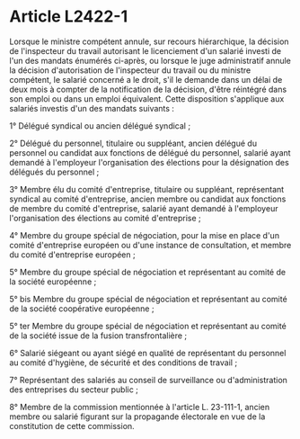 # Article L2422-1

Lorsque le ministre compétent annule, sur recours hiérarchique, la décision de l'inspecteur du travail autorisant le licenciement d'un salarié investi de l'un des mandats énumérés ci-après, ou lorsque le juge administratif annule la décision d'autorisation de l'inspecteur du travail ou du ministre compétent, le salarié concerné a le droit, s'il le demande dans un délai de deux mois à compter de la notification de la décision, d'être réintégré dans son emploi ou dans un emploi équivalent. Cette disposition s'applique aux salariés investis d'un des mandats suivants :

1° Délégué syndical ou ancien délégué syndical ;

2° Délégué du personnel, titulaire ou suppléant, ancien délégué du personnel ou candidat aux fonctions de délégué du personnel, salarié ayant demandé à l'employeur l'organisation des élections pour la désignation des délégués du personnel ;

3° Membre élu du comité d'entreprise, titulaire ou suppléant, représentant syndical au comité d'entreprise, ancien membre ou candidat aux fonctions de membre du comité d'entreprise, salarié ayant demandé à l'employeur l'organisation des élections au comité d'entreprise ;

4° Membre du groupe spécial de négociation, pour la mise en place d'un comité d'entreprise européen ou d'une instance de consultation, et membre du comité d'entreprise européen ;

5° Membre du groupe spécial de négociation et représentant au comité de la société européenne ; 

5° bis Membre du groupe spécial de négociation et représentant au comité de la société coopérative européenne ; 

5° ter Membre du groupe spécial de négociation et représentant au comité de la société issue de la fusion transfrontalière ; 

6° Salarié siégeant ou ayant siégé en qualité de représentant du personnel au comité d'hygiène, de sécurité et des conditions de travail ;

7° Représentant des salariés au conseil de surveillance ou d'administration des entreprises du secteur public ;

8° Membre de la commission mentionnée à l'article L. 23-111-1, ancien membre ou salarié figurant sur la propagande électorale en vue de la constitution de cette commission.